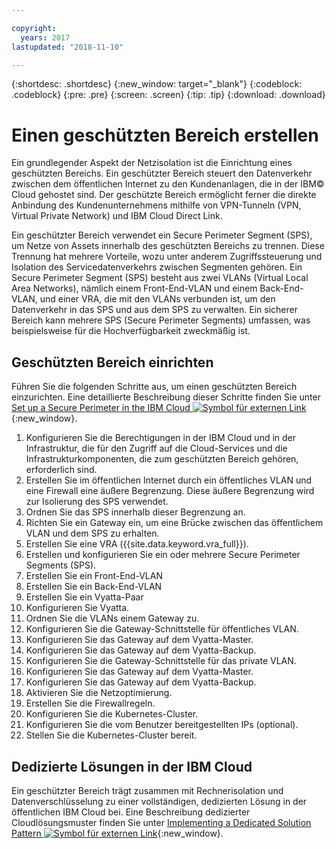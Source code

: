 ```yaml
---

copyright:
  years: 2017
lastupdated: "2018-11-10"

---
```


{:shortdesc: .shortdesc}
{:new_window: target="_blank"}
{:codeblock: .codeblock}
{:pre: .pre}
{:screen: .screen}
{:tip: .tip}
{:download: .download}

# Einen geschützten Bereich erstellen
Ein grundlegender Aspekt der Netzisolation ist die Einrichtung eines geschützten Bereichs.  Ein geschützter Bereich steuert den Datenverkehr zwischen dem öffentlichen Internet zu den Kundenanlagen, die in der IBM© Cloud gehostet sind. Der geschützte Bereich ermöglicht ferner die direkte Anbindung des Kundenunternehmens mithilfe von VPN-Tunneln (VPN, Virtual Private Network) und IBM Cloud Direct Link.

Ein geschützter Bereich verwendet ein Secure Perimeter Segment (SPS), um Netze von Assets innerhalb des geschützten Bereichs zu trennen. Diese Trennung hat mehrere Vorteile, wozu unter anderem Zugriffssteuerung und Isolation des Servicedatenverkehrs zwischen Segmenten gehören. Ein Secure Perimeter Segment (SPS) besteht aus zwei VLANs (Virtual Local Area Networks), nämlich einem Front-End-VLAN und einem Back-End-VLAN, und einer VRA, die mit den VLANs verbunden ist, um den Datenverkehr in das SPS und aus dem SPS zu verwalten. Ein sicherer Bereich kann mehrere SPS (Secure Perimeter Segments) umfassen, was beispielsweise für die Hochverfügbarkeit zweckmäßig ist.

## Geschützten Bereich einrichten

Führen Sie die folgenden Schritte aus, um einen geschützten Bereich einzurichten.  Eine detaillierte Beschreibung dieser Schritte finden Sie unter [Set up a Secure Perimeter in the IBM Cloud ![Symbol für externen Link](../../icons/launch-glyph.svg "Symbol für externen Link")](https://developer.ibm.com/dwblog/2018/ibm-cloud-vyatta-set-up-secure-perimeter){:new_window}.

1. Konfigurieren Sie die Berechtigungen in der IBM Cloud und in der Infrastruktur, die für den Zugriff auf die Cloud-Services und die Infrastrukturkomponenten, die zum geschützten Bereich gehören, erforderlich sind.
2. Erstellen Sie im öffentlichen Internet durch ein öffentliches VLAN und eine Firewall eine äußere Begrenzung. Diese äußere Begrenzung wird zur Isolierung des SPS verwendet.
3. Ordnen Sie das SPS innerhalb dieser Begrenzung an.
4. Richten Sie ein Gateway ein, um eine Brücke zwischen das öffentlichem VLAN und dem SPS zu erhalten.
5. Erstellen Sie eine VRA ({{site.data.keyword.vra_full}}).
6. Erstellen und konfigurieren Sie ein oder mehrere Secure Perimeter Segments (SPS).
7. Erstellen Sie ein Front-End-VLAN
8. Erstellen Sie ein Back-End-VLAN
9. Erstellen Sie ein Vyatta-Paar
10. Konfigurieren Sie Vyatta.
11. Ordnen Sie die VLANs einem Gateway zu.
12. Konfigurieren Sie die Gateway-Schnittstelle für öffentliches VLAN.
13. Konfigurieren Sie das Gateway auf dem Vyatta-Master.
14. Konfigurieren Sie das Gateway auf dem Vyatta-Backup.
15. Konfigurieren Sie die Gateway-Schnittstelle für das private VLAN.
16. Konfigurieren Sie das Gateway auf dem Vyatta-Master.
17. Konfigurieren Sie das Gateway auf dem Vyatta-Backup.
18. Aktivieren Sie die Netzoptimierung.
19. Erstellen Sie die Firewallregeln.
20. Konfigurieren Sie die Kubernetes-Cluster.
21. Konfigurieren Sie die vom Benutzer bereitgestellten IPs (optional).
22. Stellen Sie die Kubernetes-Cluster bereit.

## Dedizierte Lösungen in der IBM Cloud
Ein geschützter Bereich trägt zusammen mit Rechnerisolation und Datenverschlüsselung zu einer vollständigen, dedizierten Lösung in der öffentlichen IBM Cloud bei.  Eine Beschreibung dedizierter Cloudlösungsmuster finden Sie unter [Implementing a Dedicated Solution Pattern ![Symbol für externen Link](../../icons/launch-glyph.svg "Symbol für externen Link")](https://developer.ibm.com/dwblog/2018/ibm-cloud-dedicated-cloud-solution-patterns/){:new_window}.
